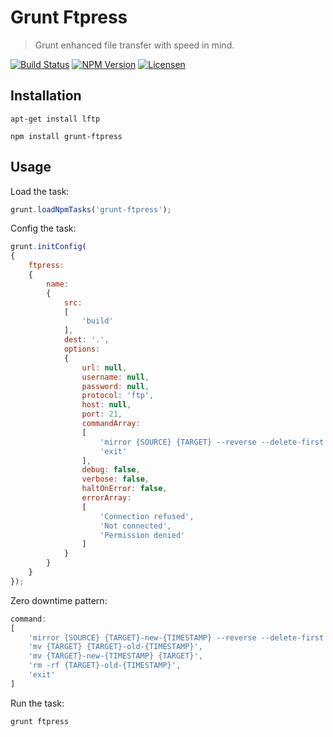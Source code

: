 Grunt Ftpress
=============

> Grunt enhanced file transfer with speed in mind.

[![Build Status](https://img.shields.io/github/workflow/status/redaxmedia/grunt-ftpress/ci.svg)](https://github.com/redaxmedia/grunt-ftpress/actions?query=workflow:ci)
[![NPM Version](https://img.shields.io/npm/v/grunt-ftpress.svg)](https://npmjs.com/package/grunt-ftpress)
[![Licensen](https://img.shields.io/npm/l/grunt-ftpress.svg)](https://npmjs.com/package/grunt-ftpress)


Installation
------------

```
apt-get install lftp
```

```
npm install grunt-ftpress
```


Usage
-----

Load the task:

```js
grunt.loadNpmTasks('grunt-ftpress');
```

Config the task:

```js
grunt.initConfig(
{
	ftpress:
	{
		name:
		{
			src:
			[
				'build'
			],
			dest: '.',
			options:
			{
				url: null,
				username: null,
				password: null,
				protocol: 'ftp',
				host: null,
				port: 21,
				commandArray:
				[
					'mirror {SOURCE} {TARGET} --reverse --delete-first --parallel=10 --use-pget-n=10',
					'exit'
				],
				debug: false,
				verbose: false,
				haltOnError: false,
				errorArray:
				[
					'Connection refused',
					'Not connected',
					'Permission denied'
				]
			}
		}
	}
});
```

Zero downtime pattern:

```js
command:
[
	'mirror {SOURCE} {TARGET}-new-{TIMESTAMP} --reverse --delete-first',
	'mv {TARGET} {TARGET}-old-{TIMESTAMP}',
	'mv {TARGET}-new-{TIMESTAMP} {TARGET}',
	'rm -rf {TARGET}-old-{TIMESTAMP}',
	'exit'
]
```

Run the task:

```
grunt ftpress
```

